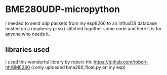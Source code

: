 # BME280UDP-micropython
I needed to send udp packets from my esp8266 to an InfluxDB database hosted on a raspberry pi so i stitched together some code and here it is for anyone who needs it.

## libraries used
I used this wonderful library by robert-hh:
https://github.com/robert-hh/BME280
(i only uploaded bme280_float.py on my esp)

